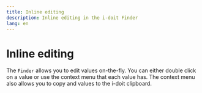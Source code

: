 ```yaml
---
title: Inline editing
description: Inline editing in the i-doit Finder
lang: en
---
```


# Inline editing

The `Finder` allows you to edit values on-the-fly. You can either double click on a value or use the context menu that each value has. The context menu also allows you to copy and values to the i-doit clipboard.
